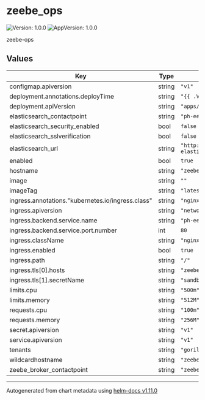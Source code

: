 # zeebe_ops

![Version: 1.0.0](https://img.shields.io/badge/Version-1.0.0-informational?style=flat-square) ![AppVersion: 1.0.0](https://img.shields.io/badge/AppVersion-1.0.0-informational?style=flat-square)

zeebe-ops

## Values

| Key | Type | Default | Description |
|-----|------|---------|-------------|
| configmap.apiversion | string | `"v1"` |  |
| deployment.annotations.deployTime | string | `"{{ .Values.deployTime }}"` |  |
| deployment.apiVersion | string | `"apps/v1"` |  |
| elasticsearch_contactpoint | string | `"ph-ee-elasticsearch:9200"` |  |
| elasticsearch_security_enabled | bool | `false` |  |
| elasticsearch_sslverification | bool | `false` |  |
| elasticsearch_url | string | `"http://ph-ee-elasticsearch:9200/"` |  |
| enabled | bool | `true` |  |
| hostname | string | `"zeebeops.sandbox.mifos.io"` |  |
| image | string | `""` |  |
| imageTag | string | `"latest"` |  |
| ingress.annotations."kubernetes.io/ingress.class" | string | `"nginx"` |  |
| ingress.apiversion | string | `"networking.k8s.io/v1"` |  |
| ingress.backend.service.name | string | `"ph-ee-zeebe-ops"` |  |
| ingress.backend.service.port.number | int | `80` |  |
| ingress.className | string | `"nginx"` |  |
| ingress.enabled | bool | `true` |  |
| ingress.path | string | `"/"` |  |
| ingress.tls[0].hosts | string | `"zeebeops.sandbox.mifos.io"` |  |
| ingress.tls[1].secretName | string | `"sandbox-secret"` |  |
| limits.cpu | string | `"500m"` |  |
| limits.memory | string | `"512M"` |  |
| requests.cpu | string | `"100m"` |  |
| requests.memory | string | `"256M"` |  |
| secret.apiversion | string | `"v1"` |  |
| service.apiversion | string | `"v1"` |  |
| tenants | string | `"gorilla,lion"` |  |
| wildcardhostname | string | `"zeebeops.sandbox.mifos.io"` |  |
| zeebe_broker_contactpoint | string | `"zeebe-zeebe-gateway:26500"` |  |

----------------------------------------------
Autogenerated from chart metadata using [helm-docs v1.11.0](https://github.com/norwoodj/helm-docs/releases/v1.11.0)
